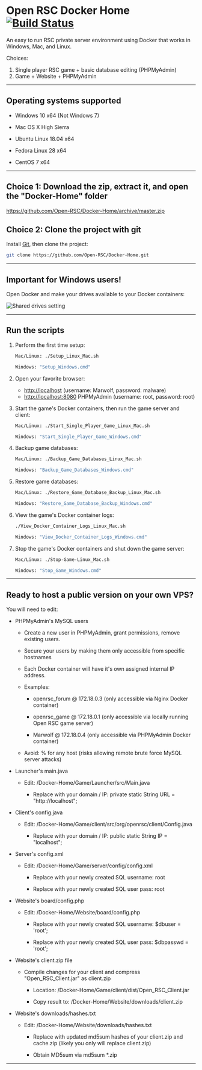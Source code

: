 # Open RSC Docker Home [![Build Status](https://travis-ci.org/Open-RSC/Docker-Home.svg?branch=master)](https://travis-ci.org/Open-RSC/Docker-Home)
An easy to run RSC private server environment using Docker that works in Windows, Mac, and Linux.

Choices:

  1. Single player RSC game + basic database editing (PHPMyAdmin)
  2. Game + Website + PHPMyAdmin

___

## Operating systems supported

* Windows 10 x64 (Not Windows 7)

* Mac OS X High Sierra

* Ubuntu Linux 18.04 x64

* Fedora Linux 28 x64

* CentOS 7 x64

___

## Choice 1: Download the zip, extract it, and open the "Docker-Home" folder

https://github.com/Open-RSC/Docker-Home/archive/master.zip

## Choice 2: Clone the project with git

Install [Git](http://git-scm.com/book/en/v2/Getting-Started-Installing-Git), then clone the project:

  ```sh
  git clone https://github.com/Open-RSC/Docker-Home.git
  ```

___

## Important for Windows users!

Open Docker and make your drives available to your Docker containers:

![Shared drives setting](https://i.imgur.com/6YsGkoZ.png)

___

## Run the scripts

1. Perform the first time setup:

    ```sh
    Mac/Linux: ./Setup_Linux_Mac.sh
    ```

    ```sh
    Windows: "Setup_Windows.cmd"
    ```

2. Open your favorite browser:

    * [http://localhost](http://localhost/) (username: Marwolf, password: malware)
    * [http://localhost:8080](http://localhost:8080/) PHPMyAdmin (username: root, password: root)

3. Start the game's Docker containers, then run the game server and client:

    ```sh
    Mac/Linux: ./Start_Single_Player_Game_Linux_Mac.sh
    ```

    ```sh
    Windows: "Start_Single_Player_Game_Windows.cmd"
    ```

4. Backup game databases:

    ```sh
    Mac/Linux: ./Backup_Game_Databases_Linux_Mac.sh
    ```

    ```sh
    Windows: "Backup_Game_Databases_Windows.cmd"
    ```

5. Restore game databases:

    ```sh
    Mac/Linux: ./Restore_Game_Database_Backup_Linux_Mac.sh
    ```

    ```sh
    Windows: "Restore_Game_Database_Backup_Windows.cmd"
    ```
6. View the game's Docker container logs:

    ```sh
    ./View_Docker_Container_Logs_Linux_Mac.sh
    ```

    ```sh
    Windows: "View_Docker_Container_Logs_Windows.cmd"
    ```

7. Stop the game's Docker containers and shut down the game server:

    ```sh
    Mac/Linux: ./Stop-Game-Linux_Mac.sh
    ```

    ```sh
    Windows: "Stop_Game_Windows.cmd"
    ```

___

## Ready to host a public version on your own VPS?

You will need to edit:

* PHPMyAdmin's MySQL users

  * Create a new user in PHPMyAdmin, grant permissions, remove existing users.

  * Secure your users by making them only accessible from specific hostnames

  * Each Docker container will have it's own assigned internal IP address.

  * Examples:

    * openrsc_forum @ 172.18.0.3 (only accessible via Nginx Docker container)

    * openrsc_game @ 172.18.0.1 (only accessible via locally running Open RSC game server)

    * Marwolf @ 172.18.0.4 (only accessible via PHPMyAdmin Docker container)

  * Avoid: % for any host (risks allowing remote brute force MySQL server attacks)

* Launcher's main.java

  * Edit: /Docker-Home/Game/Launcher/src/Main.java

    * Replace with your domain / IP: private static String URL = "http://localhost";

* Client's config.java

  * Edit: /Docker-Home/Game/client/src/org/openrsc/client/Config.java

    * Replace with your domain / IP: public static String IP = "localhost";

* Server's config.xml

  * Edit: /Docker-Home/Game/server/config/config.xml

    * Replace with your newly created SQL username: <entry key="dblogin">root</entry>

    * Replace with your newly created SQL user pass: <entry key="dbpass">root</entry>

* Website's board/config.php

  * Edit: /Docker-Home/Website/board/config.php

    * Replace with your newly created SQL username: $dbuser = 'root';

    * Replace with your newly created SQL user pass: $dbpasswd = 'root';

* Website's client.zip file

  * Compile changes for your client and compress "Open_RSC_Client.jar" as client.zip

    * Location: /Docker-Home/Game/client/dist/Open_RSC_Client.jar

    * Copy result to: /Docker-Home/Website/downloads/client.zip

* Website's downloads/hashes.txt

  * Edit: /Docker-Home/Website/downloads/hashes.txt

    * Replace with updated md5sum hashes of your client.zip and cache.zip (likely you only will replace client.zip)

    * Obtain MD5sum via md5sum *.zip

___
